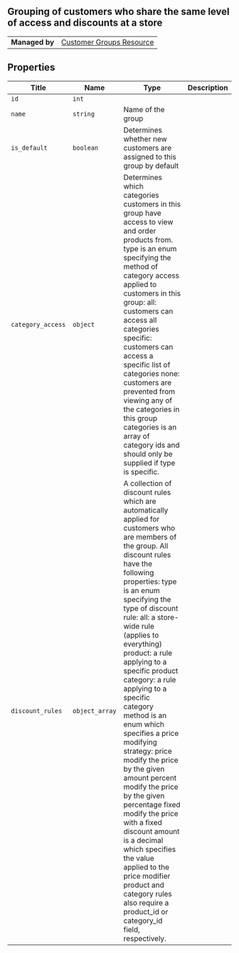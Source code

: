 ## Grouping of customers who share the same level of access and discounts at a store
|||
|---|---|
| **Managed by** | [Customer Groups Resource](/api/stores/v2/customer_groups)

</div>

</div>

## Properties

| Title | Name | Type | Description |
| --- | --- | --- | --- |
| `id` | `int` |
| `name` | `string` | Name of the group |
| `is_default` | `boolean` | Determines whether new customers are assigned to this group by default |
| `category_access` | `object` | Determines which categories customers in this group have access to view and order products from. type is an enum specifying the method of category access applied to customers in this group: all: customers can access all categories specific: customers can access a specific list of categories none: customers are prevented from viewing any of the categories in this group categories is an array of category ids and should only be supplied if type is specific. |
| `discount_rules` | `object_array` | A collection of discount rules which are automatically applied for customers who are members of the group. All discount rules have the following properties: type is an enum specifying the type of discount rule: all: a store-wide rule (applies to everything) product: a rule applying to a specific product category: a rule applying to a specific category method is an enum which specifies a price modifying strategy: price modify the price by the given amount percent modify the price by the given percentage fixed modify the price with a fixed discount amount is a decimal which specifies the value applied to the price modifier product and category rules also require a product_id or category_id field, respectively. |

